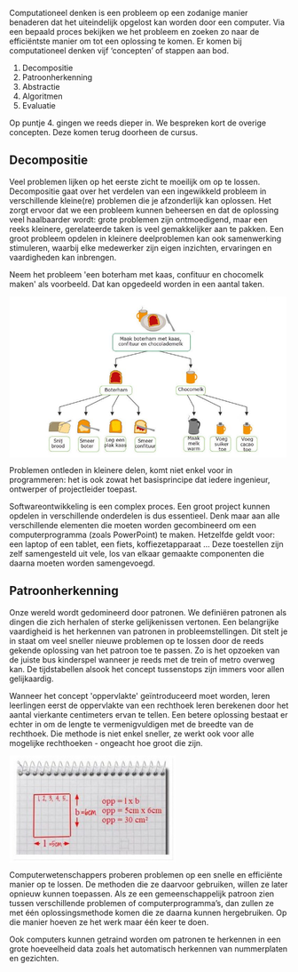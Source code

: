 Computationeel denken is een probleem op een zodanige manier benaderen dat het uiteindelijk opgelost kan worden door een computer. Via een bepaald proces bekijken 
we het probleem en zoeken zo naar de efficiëntste manier om tot een oplossing te komen. Er komen bij computationeel denken vijf ‘concepten’ of stappen aan bod.

1. Decompositie
2. Patroonherkenning
3. Abstractie
4. Algoritmen
5. Evaluatie

Op puntje 4. gingen we reeds dieper in. We bespreken kort de overige concepten. Deze komen terug doorheen de cursus.

## Decompositie
Veel problemen lijken op het eerste zicht te moeilijk om op te lossen. Decompositie gaat over het verdelen van een ingewikkeld probleem in verschillende kleine(re) 
problemen die je afzonderlijk kan oplossen. Het zorgt ervoor dat we een probleem kunnen beheersen en dat de oplossing veel haalbaarder wordt: grote problemen zijn 
ontmoedigend, maar een reeks kleinere, gerelateerde taken is veel gemakkelijker aan te pakken. Een groot probleem opdelen in kleinere deelproblemen kan ook samenwerking stimuleren, waarbij elke medewerker zijn eigen inzichten, ervaringen en vaardigheden kan inbrengen.

Neem het probleem 'een boterham met kaas, confituur en chocomelk maken' als voorbeeld. Dat kan opgedeeld worden in een aantal taken.

<img src="media/decompositie.jpeg" align="center" width="500px" data-caption="Twee mensen kunnen tegelijk ontbijt maken: de ene zorgt voor de boterham met kaas en de andere voor de chocolademelk" />

Problemen ontleden in kleinere delen, komt niet enkel voor in programmeren: het is ook zowat het basisprincipe dat iedere ingenieur, ontwerper of projectleider 
toepast.

Softwareontwikkeling is een complex proces. Een groot project kunnen opdelen in verschillende onderdelen is dus essentieel. Denk maar aan alle verschillende 
elementen die moeten worden gecombineerd om een computerprogramma (zoals PowerPoint) te maken. Hetzelfde geldt voor: een laptop of een tablet, een fiets, 
koffiezetapparaat ... Deze toestellen zijn zelf samengesteld uit vele, los van elkaar gemaakte componenten die daarna moeten worden samengevoegd.


## Patroonherkenning
Onze wereld wordt gedomineerd door patronen. We definiëren patronen als dingen die zich herhalen of sterke gelijkenissen vertonen. Een belangrijke vaardigheid 
is het herkennen van patronen in probleemstellingen. Dit stelt je in staat om veel sneller nieuwe problemen op te lossen door de reeds gekende oplossing van het
patroon toe te passen. Zo is het opzoeken van de juiste bus kinderspel wanneer je reeds met de trein of metro overweg kan. De tijdstabellen alsook het concept
tussenstops zijn immers voor allen gelijkaardig.

Wanneer het concept 'oppervlakte' geïntroduceerd moet worden, leren leerlingen eerst de oppervlakte van een rechthoek leren berekenen door het aantal vierkante
centimeters ervan te tellen. Een betere oplossing bestaat er echter in om de lengte te vermenigvuldigen met de breedte van de rechthoek. Die methode is niet enkel
sneller, ze werkt ook voor alle mogelijke rechthoeken - ongeacht hoe groot die zijn.

<img src="media/patroonherkenning.jpeg" align="center" width="300px" data-caption="Ook wiskundige formules zijn veralgemeningen: de formule om de oppervlakte van een rechthoek te berekenen, kan voor eender welke rechthoek opnieuw gebruikt worden." />

Computerwetenschappers proberen problemen op een snelle en efficiënte manier op te lossen. De methoden die ze daarvoor gebruiken, willen ze later opnieuw kunnen 
toepassen. Als ze een gemeenschappelijk patroon zien tussen verschillende problemen of computerprogramma’s, dan zullen ze met één oplossingsmethode komen die ze
daarna kunnen hergebruiken. Op die manier hoeven ze het werk maar één keer te doen.

Ook computers kunnen getraind worden om patronen te herkennen in een grote hoeveelheid data zoals het automatisch herkennen van nummerplaten en gezichten.


